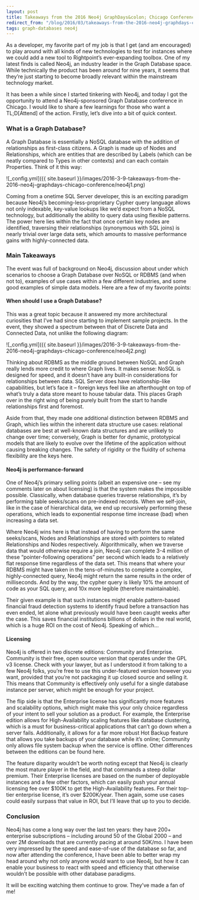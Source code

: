 ```yaml
---
layout: post
title: Takeaways from the 2016 Neo4j GraphDays&colon; Chicago Conference
redirect_from: "/blog/2016/03/takeaways-from-the-2016-neo4j-graphdays-chicago-conference/"
tags: graph-databases neo4j
---
```


As a developer, my favorite part of my job is that I get (and am encouraged) to play around with all kinds of new technologies to test for instances where we could add a new tool to Rightpoint’s ever-expanding toolbox. One of my latest finds is called Neo4j, an industry leader in the Graph Database space. While technically the product has been around for nine years, it seems that they’re just starting to become broadly relevant within the mainstream technology market.

It has been a while since I started tinkering with Neo4j, and today I got the opportunity to attend a Neo4j-sponsored Graph Database conference in Chicago.  I would like to share a few learnings for those who want a TL;D[Attend] of the action. Firstly, let’s dive into a bit of quick context.

<!--more-->

### What is a Graph Database?
A Graph Database is essentially a NoSQL database with the addition of relationships as first-class citizens. A Graph is made up of Nodes and Relationships, which are entities that are described by Labels (which can be neatly compared to Types in other contexts) and can each contain Properties. Think of it this way:

![_config.yml]({{ site.baseurl }}/images/2016-3-9-takeaways-from-the-2016-neo4j-graphdays-chicago-conference/neo4j1.png)

Coming from a onetime SQL Server developer, this is an exciting paradigm because Neo4j’s becoming-less-proprietary Cypher query language allows not only indexable, key-value lookups like we’d expect from a NoSQL technology, but additionally the ability to query data using flexible patterns. The power here lies within the fact that once certain key nodes are identified, traversing their relationships (synonymous with SQL joins) is nearly trivial over large data sets, which amounts to massive performance gains with highly-connected data.

### Main Takeaways
The event was full of background on Neo4j, discussion about under which scenarios to choose a Graph Database over NoSQL or RDBMS (and when not to), examples of use cases within a few different industries, and some good examples of simple data models. Here are a few of my favorite points:

#### When should I use a Graph Database?
This was a great topic because it answered my more architectural curiosities that I’ve had since starting to implement sample projects. In the event, they showed a spectrum between that of Discrete Data and Connected Data, not unlike the following diagram:

![_config.yml]({{ site.baseurl }}/images/2016-3-9-takeaways-from-the-2016-neo4j-graphdays-chicago-conference/neo4j2.png)

Thinking about RDBMS as the middle ground between NoSQL and Graph really lends more credit to where Graph lives. It makes sense: NoSQL is designed for speed, and it doesn’t have any built-in considerations for relationships between data. SQL Server does have relationship-like capabilities, but let’s face it – foreign keys feel like an afterthought on top of what’s truly a data store meant to house tabular data. This places Graph over in the right wing of being purely built from the start to handle relationships first and foremost.

Aside from that, they made one additional distinction between RDBMS and Graph, which lies within the inherent data structure use cases: relational databases are best at well-known data structures and are unlikely to change over time; conversely, Graph is better for dynamic, prototypical models that are likely to evolve over the lifetime of the application without causing breaking changes. The safety of rigidity or the fluidity of schema flexibility are the keys here.

#### Neo4j is performance-forward
One of Neo4j’s primary selling points (albeit an expensive one – see my comments later on about licensing) is that the system makes the impossible possible. Classically, when database queries traverse relationships, it’s by performing table seeks/scans on pre-indexed records. When we self-join, like in the case of hierarchical data, we end up recursively performing these operations, which leads to exponential response time increase (bad) when increasing a data set.

Where Neo4j wins here is that instead of having to perform the same seeks/scans, Nodes and Relationships are stored with pointers to related Relationships and Nodes respectively. Algorithmically, when we traverse data that would otherwise require a join, Neo4j can complete 3-4 million of these “pointer-following operations” per second which leads to a relatively flat response time regardless of the data set. This means that where your RDBMS might have taken in the tens-of-minutes to complete a complex, highly-connected query, Neo4j might return the same results in the order of milliseconds. And by the way, the cypher query is likely 10% the amount of code as your SQL query, and 10x more legible (therefore maintainable).

Their given example is that such instances might enable pattern-based financial fraud detection systems to identify fraud before a transaction has even ended, let alone what previously would have been caught weeks after the case. This saves financial institutions billions of dollars in the real world, which is a huge ROI on the cost of Neo4j. Speaking of which…

#### Licensing
Neo4j is offered in two discrete editions: Community and Enterprise. Community is their free, open source version that operates under the GPL v3 license. Check with your lawyer, but as I understood it from talking to a few Neo4j folks, you’re free to use this under-featured version however you want, provided that you’re not packaging it up closed source and selling it. This means that Community is effectively only useful for a single database instance per server, which might be enough for your project.

The flip side is that the Enterprise license has significantly more features and scalability options, which might make this your only choice regardless of your intent to sell your solution as a product. For example, the Enterprise edition allows for High-Availability scaling features like database clustering, which is a must for business-critical applications that can’t go down when a server fails. Additionally, it allows for a far more robust Hot Backup feature that allows you take backups of your database while it’s online; Community only allows file system backup when the service is offline. Other differences between the editions can be found here.

The feature disparity wouldn’t be worth noting except that Neo4j is clearly the most mature player in the field, and that commands a steep dollar premium. Their Enterprise licenses are based on the number of deployable instances and a few other factors, which can easily push your annual licensing fee over $100K to get the High-Availability features. For their top-tier enterprise license, it’s over $200K/year. Then again, some use cases could easily surpass that value in ROI, but I’ll leave that up to you to decide.

### Conclusion
Neo4j has come a long way over the last ten years: they have 200+ enterprise subscriptions – including around 50 of the Global 2000 – and over 2M downloads that are currently pacing at around 50K/mo. I have been very impressed by the speed and ease-of-use of the database so far, and now after attending the conference, I have been able to better wrap my head around why not only anyone would want to use Neo4j, but how it can enable your business to react with speed and efficiency that otherwise wouldn’t be possible with other database paradigms.

It will be exciting watching them continue to grow. They’ve made a fan of me!